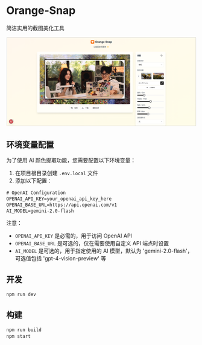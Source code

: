 # Orange-Snap

简洁实用的截图美化工具

![](./images/image.png)

## 环境变量配置

为了使用 AI 颜色提取功能，您需要配置以下环境变量：

1. 在项目根目录创建 `.env.local` 文件
2. 添加以下配置：

```
# OpenAI Configuration
OPENAI_API_KEY=your_openai_api_key_here
OPENAI_BASE_URL=https://api.openai.com/v1
AI_MODEL=gemini-2.0-flash
```

注意：
- `OPENAI_API_KEY` 是必需的，用于访问 OpenAI API
- `OPENAI_BASE_URL` 是可选的，仅在需要使用自定义 API 端点时设置
- `AI_MODEL` 是可选的，用于指定使用的 AI 模型，默认为 'gemini-2.0-flash'，可选值包括 'gpt-4-vision-preview' 等

## 开发

```bash
npm run dev
```

## 构建

```bash
npm run build
npm start
```